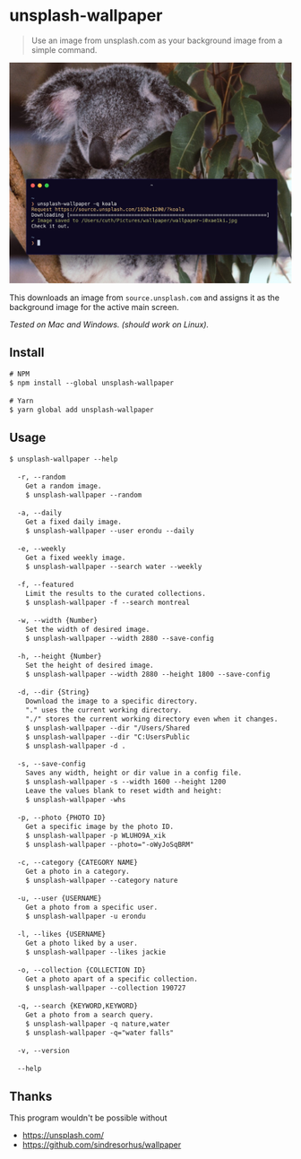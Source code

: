 unsplash-wallpaper
==================

> Use an image from unsplash.com as your background image from a simple command.

![Koala search screenshot](/screenshot-koala.jpg?raw)

This downloads an image from `source.unsplash.com` and assigns it as the background image for the active main screen.

*Tested on Mac and Windows. (should work on Linux).*

Install
-------

```
# NPM
$ npm install --global unsplash-wallpaper

# Yarn
$ yarn global add unsplash-wallpaper
```


Usage
-----

```
$ unsplash-wallpaper --help

  -r, --random 
    Get a random image.
    $ unsplash-wallpaper --random

  -a, --daily 
    Get a fixed daily image.
    $ unsplash-wallpaper --user erondu --daily

  -e, --weekly 
    Get a fixed weekly image.
    $ unsplash-wallpaper --search water --weekly

  -f, --featured 
    Limit the results to the curated collections.
    $ unsplash-wallpaper -f --search montreal

  -w, --width {Number}
    Set the width of desired image.
    $ unsplash-wallpaper --width 2880 --save-config

  -h, --height {Number}
    Set the height of desired image.
    $ unsplash-wallpaper --width 2880 --height 1800 --save-config

  -d, --dir {String}
    Download the image to a specific directory.
    "." uses the current working directory.
    "./" stores the current working directory even when it changes.
    $ unsplash-wallpaper --dir "/Users/Shared
    $ unsplash-wallpaper --dir "C:UsersPublic
    $ unsplash-wallpaper -d .

  -s, --save-config 
    Saves any width, height or dir value in a config file.
    $ unsplash-wallpaper -s --width 1600 --height 1200
    Leave the values blank to reset width and height:
    $ unsplash-wallpaper -whs

  -p, --photo {PHOTO ID}
    Get a specific image by the photo ID.
    $ unsplash-wallpaper -p WLUHO9A_xik
    $ unsplash-wallpaper --photo="-oWyJoSqBRM"

  -c, --category {CATEGORY NAME}
    Get a photo in a category.
    $ unsplash-wallpaper --category nature

  -u, --user {USERNAME}
    Get a photo from a specific user.
    $ unsplash-wallpaper -u erondu

  -l, --likes {USERNAME}
    Get a photo liked by a user.
    $ unsplash-wallpaper --likes jackie

  -o, --collection {COLLECTION ID}
    Get a photo apart of a specific collection.
    $ unsplash-wallpaper --collection 190727

  -q, --search {KEYWORD,KEYWORD}
    Get a photo from a search query.
    $ unsplash-wallpaper -q nature,water
    $ unsplash-wallpaper -q="water falls"

  -v, --version 

  --help 

```


Thanks
------

This program wouldn't be possible without

* https://unsplash.com/
* https://github.com/sindresorhus/wallpaper
